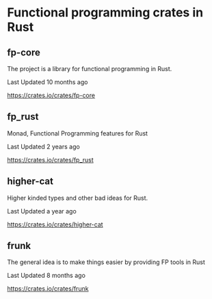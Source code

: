 # Functional programming crates in Rust
## fp-core
The project is a library for functional programming in Rust.

Last Updated 10 months ago

https://crates.io/crates/fp-core

## fp_rust
Monad, Functional Programming features for Rust

Last Updated 2 years ago

https://crates.io/crates/fp_rust

## higher-cat
Higher kinded types and other bad ideas for Rust.

Last Updated a year ago

https://crates.io/crates/higher-cat

## frunk
The general idea is to make things easier by providing FP tools in Rust

Last Updated 8 months ago

https://crates.io/crates/frunk